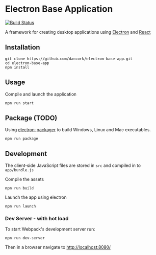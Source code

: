 # Electron Base Application

[![Build Status](https://travis-ci.org/dancork/electron-base-app.svg)](https://travis-ci.org/dancork/electron-base-app)

A framework for creating desktop applications using [Electron](https://github.com/atom/electron) and [React](https://github.com/facebook/react)

## Installation

```
git clone https://github.com/dancork/electron-base-app.git
cd electron-base-app
npm install
```


## Usage

Compile and launch the application
```
npm run start
```
## Package (TODO)
Using [electron-packager](https://github.com/maxogden/electron-packager) to build Windows, Linux and Mac executables.
```
npm run package
```

## Development

The client-side JavaScript files are stored in `src` and compiled in to `app/bundle.js`

Compile the assets
```
npm run build
```

Launch the app using electron
```
npm run launch
```

### Dev Server - with hot load
To start Webpack's development server run:
```
npm run dev-server
```
Then in a browser navigate to [http://localhost:8080/](http://localhost:8080/)
